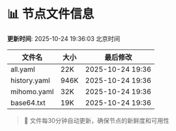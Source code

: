 # 📊 节点文件信息

**更新时间**: 2025-10-24 19:36:03 北京时间

| 文件名 | 大小 | 最后修改 |
|--------|------|----------|
| all.yaml | 22K | 2025-10-24 19:36 |
| history.yaml | 946K | 2025-10-24 19:36 |
| mihomo.yaml | 32K | 2025-10-24 19:36 |
| base64.txt | 19K | 2025-10-24 19:36 |

> 🔄 文件每30分钟自动更新，确保节点的新鲜度和可用性
